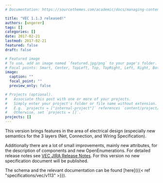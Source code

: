 ```yaml
---
# Documentation: https://sourcethemes.com/academic/docs/managing-content/

title: "VEC 1.1.3 released!"
authors: [ungerer]
tags: []
categories: []
date: 2017-02-21
lastmod: 2017-02-21
featured: false
draft: false

# Featured image
# To use, add an image named `featured.jpg/png` to your page's folder.
# Focal points: Smart, Center, TopLeft, Top, TopRight, Left, Right, BottomLeft, Bottom, BottomRight.
image:
  caption: ""
  focal_point: ""
  preview_only: false

# Projects (optional).
#   Associate this post with one or more of your projects.
#   Simply enter your project's folder or file name without extension.
#   E.g. `projects = ["internal-project"]` references `content/project/deep-learning/index.md`.
#   Otherwise, set `projects = []`.
projects: []
---
```

This version brings features in the area of electrical design (especially new semantics for the 3 layers (Net, Connection, and Wiring Specification). 
<!--more-->
Additionally there are a lot of small improvements, mainly new attributes, for the description of components and new OpenEnumerations. 
For detailed release notes see [VEC JIRA Release Notes](https://prostep-ivip.atlassian.net/secure/ReleaseNote.jspa?projectId=10104&version=10114). 
For this version no new specification document will be published. 

The schema and the relevant documentation can be found [here]({{< ref "specifications/vec/v113" >}}).

